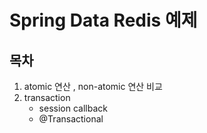 # Spring Data Redis 예제

## 목차

1. atomic 연산 , non-atomic 연산 비교
2. transaction
   - session callback
   - @Transactional